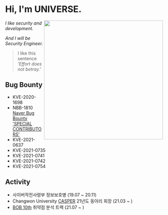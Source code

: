 # Hi, I'm UNIVERSE.

<img align='right' src="https://github-readme-stats.vercel.app/api?username=Universe1122&show_icons=true&theme=radical" width="380">

*I like security and development.*

*And I will be Security Engineer.*

> I like this sentence *'Effort does not betray.'*


## Bug Bounty
- KVE-2020-1698
- NBB-1810	[Naver Bug Bounty 'SPECIAL CONTRIBUTORS'](https://bugbounty.naver.com/ko/halloffame)
- KVE-2021-0637
- KVE-2021-0735  
- KVE-2021-0741  
- KVE-2021-0742  
- KVE-2021-0754

## Activity
- 사이버작전사령부 정보보호병 (19.07 ~ 20.11)
- Changwon University [CASPER](https://casper.or.kr) 21년도 동아리 회장 (21.03 ~ )
- [BOB 10th](https://www.kitribob.kr/) 취약점 분석 트랙 (21.07 ~ )


